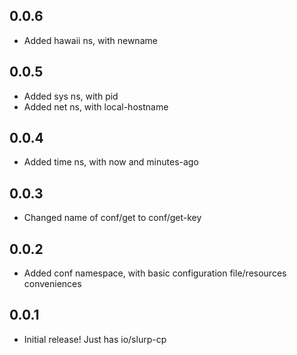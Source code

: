 ## 0.0.6

 * Added hawaii ns, with newname

## 0.0.5

 * Added sys ns, with pid
 * Added net ns, with local-hostname

## 0.0.4

 * Added time ns, with now and minutes-ago

## 0.0.3

 * Changed name of conf/get to conf/get-key

## 0.0.2

 * Added conf namespace, with basic configuration file/resources conveniences

## 0.0.1

 * Initial release! Just has io/slurp-cp
